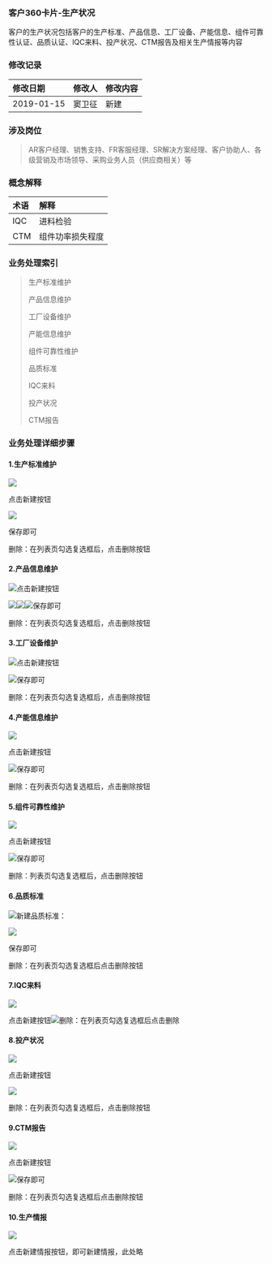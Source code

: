 ### 客户360卡片-生产状况

客户的生产状况包括客户的生产标准、产品信息、工厂设备、产能信息、组件可靠性认证、品质认证、IQC来料、投产状况、CTM报告及相关生产情报等内容

### 修改记录

| 修改日期 | 修改人 | 修改内容 |
| :--- | :--- | :--- |
| 2019-01-15 | 窦卫征 | 新建 |

### 涉及岗位

> AR客户经理、销售支持、FR客服经理、SR解决方案经理、客户协助人、各级营销及市场领导、采购业务人员（供应商相关）等

### 概念解释

| 术语 | 解释 |
| :--- | :--- |
| IQC | 进料检验 |
| CTM | 组件功率损失程度 |

### 业务处理索引

> 生产标准维护
>
> 产品信息维护
>
> 工厂设备维护
>
> 产能信息维护
>
> 组件可靠性维护
>
> 品质标准
>
> IQC来料
>
> 投产状况
>
> CTM报告

### 业务处理详细步骤

#### 1.生产标准维护

![](/assets/sczkgl2108.png)

点击新建按钮

![](/assets/xjscbz2113.png)

保存即可

删除：在列表页勾选复选框后，点击删除按钮

#### 2.产品信息维护

![](/assets/cpxxlb2114.png)点击新建按钮

![](/assets/xjcpxx2115.png)![](/assets/xjcpxx2115-2.png)![](/assets/xjcpxx2115-3.png)保存即可

删除：在列表页勾选复选框后，点击删除按钮

#### 3.工厂设备维护

![](/assets/gcsblb2116.png)点击新建按钮

![](/assets/xjgcsb2116.png)保存即可

删除：在列表页勾选复选框后，点击删除按钮

#### 4.产能信息维护

![](/assets/cnxxlb2119.png)

点击新建按钮

![](/assets/cnxxxj2119.png)保存即可

删除：在列表页勾选复选框后，点击删除按钮

#### 5.组件可靠性维护

![](/assets/zjkkxlb2120.png)

点击新建按钮

![](/assets/xjzjkkxrz2121.png)保存即可

删除：列表页勾选复选框后，点击删除按钮

#### 6.品质标准

![](/assets/pzbzlb2122.png)新建品质标准：

![](/assets/pzbzxj2133.png)

保存即可

删除：在列表页勾选复选框后点击删除按钮

#### 7.IQC来料

![](/assets/IQCll2136.png)

点击新建按钮![](/assets/iqcxj2135.png)删除：在列表页勾选复选框后点击删除

#### 8.投产状况



![](/assets/tczklb2138.png)

点击新建按钮

![](/assets/xjtczk2137.png)

删除：在列表页勾选复选框后，点击删除按钮

#### 9.CTM报告

![](/assets/xjctmbg2144.png)

点击新建按钮

![](/assets/xjctmbg2145.png)保存即可

删除：在列表页勾选复选框后点击删除按钮

#### 10.生产情报

![](/assets/scqblb2146.png)

点击新建情报按钮，即可新建情报，此处略

